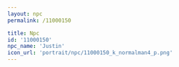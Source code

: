 ```yaml
---
layout: npc
permalink: /11000150

title: Npc
id: '11000150'
npc_name: 'Justin'
icon_url: 'portrait/npc/11000150_k_normalman4_p.png'
---
```

